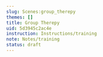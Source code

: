 ```yaml
---
slug: Scenes:group_therepy
themes: []
title: Group Therepy
uid: 5d3945c2ac4e
instruction: Instructions/training
note: Notes/training
status: draft
---
```

